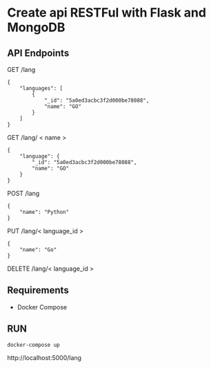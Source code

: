 # Create api RESTFul with Flask and MongoDB

## API Endpoints
GET /lang
```
{
    "languages": [
        {
            "_id": "5a0ed3acbc3f2d000be78088",
            "name": "GO"
        }
    ]
}
```

GET /lang/ < name >
```
{
    "language": {
        "_id": "5a0ed3acbc3f2d000be78088",
        "name": "GO"
    }
}
```


POST /lang
```
{
    "name": "Python"
}
```

PUT /lang/< language_id >
```
{
    "name": "Go"
}
```

DELETE /lang/< language_id >


## Requirements
* Docker Compose

## RUN
```
docker-compose up
```

http://localhost:5000/lang
